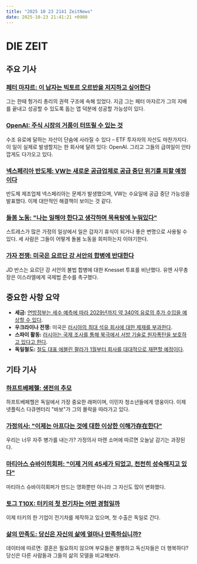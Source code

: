```yaml
---
title: "2025 10 23 2141 ZeitNews"
date: 2025-10-23 21:41:21 +0900
---
```


# DIE ZEIT
## 주요 기사
### [페터 마쟈르: 이 남자는 빅토르 오르반을 저지하고 싶어한다](https://www.zeit.de/2025/45/peter-magyar-viktor-orban-ungarn-fidesz-gxe)
  그는 한때 헝가리 총리의 권력 구조에 속해 있었다. 지금 그는 페터 마쟈르가 그의 지배를 끝내고 성공할 수 있도록 돕는 앱 덕분에 성공할 가능성이 있다.
### [OpenAI: 주식 시장의 거품이 터뜨릴 수 있는 것](https://www.zeit.de/geld/2025-10/openai-investitionen-privatanleger-ki-blase)
  수조 유로에 달하는 자산이 단숨에 사라질 수 있다 – ETF 투자자의 자산도 마찬가지다. 이 일이 실제로 발생할지는 한 회사에 달려 있다: OpenAI. 그리고 그들의 급여일이 안타깝게도 다가오고 있다.
### [넥스페리아 반도체: VW는 새로운 공급업체로 공급 중단 위기를 피할 예정이다](https://www.zeit.de/wirtschaft/2025-10/nexperia-halbleiter-vw-lieferausfall-lieferant)
  반도체 제조업체 넥스페리아는 문제가 발생했으며, VW는 수요일에 공급 중단 가능성을 발표했다. 이제 대안적인 해결책이 보이는 것 같다.
### [돌봄 노동: "나는 일해야 한다고 생각하며 목욕탕에 누워있다"](https://www.zeit.de/arbeit/2025-10/care-arbeit-lohnarbeit-stress-alltag-notluegen)
  스트레스가 많은 가정의 일상에서 일은 갑자기 휴식이 되거나 좋은 변명으로 사용될 수 있다. 세 사람은 그들이 어떻게 돌봄 노동을 회피하는지 이야기한다.
### [가자 전쟁: 미국은 요르단 강 서안의 합병에 반대한다](https://www.zeit.de/politik/ausland/2025-10/krieg-gaza-israel-hamas-liveblog)
  JD 반스는 요르단 강 서안의 불법 합병에 대한 Knesset 투표를 비난했다. 유엔 사무총장은 이스라엘에게 국제법 준수를 촉구했다.
## 중요한 사항 요약
- **세금:**
  [연방정부는 세수 예측에 따라 2029년까지 약 340억 유로의 추가 수입을 예상할 수 있다](https://www.zeit.de/wirtschaft/2025-10/steuerschaetzer-erwarten-rund-33-milliarden-euro-mehreinnahmen-bis-2029).
- **우크라이나 전쟁:**
  미국은 [러시아의 최대 석유 회사에 대한 제재를 부과한다](https://www.zeit.de/politik/ausland/2025-10/usa-sanktionen-russland-oelkonzerne-ukraine-krieg).
- **스파이 활동:**
  [러시아는 국제 조사를 통해 북극에서 서방 기술로 원자폭탄을 보호하고 있다고 한다](https://www.zeit.de/politik/ausland/2025-10/recherche-russian-secrets-russland-atomwaffen-schutz-technologie-westen).
- **독일철도:**
  [철도 대표 에블린 팔라가 1월부터 회사를 대대적으로 재편할 예정이다](https://www.zeit.de/mobilitaet/2025-10/deutsche-bahn-umbau-evelyn-palla-2026).
## 기타 기사
### [하프트베페헬: 생전의 추모](https://www.zeit.de/2025/45/haftbefehl-rapper-doku-netflix)
  하프트베페헬은 독일에서 가장 중요한 래퍼이며, 이민자 청소년들에게 영웅이다. 이제 넷플릭스 다큐멘터리 "바보"가 그의 몰락을 따라가고 있다.
### [가정의사: "이제는 아프다는 것에 대한 이상한 이해가存在한다"](https://www.zeit.de/arbeit/2025-10/hausaerztin-krankmeldung-attest-probleme-arbeitsunfaehigkeit)
  우리는 너무 자주 병가를 내는가? 가정의사 마렌 소머에 따르면 오늘날 감기는 과장된다.
### [마티아스 슈바이히회퍼: "이제 거의 45세가 되었고, 천천히 성숙해지고 있다"](https://www.zeit.de/kultur/film/2025-10/matthias-schweighoefer-das-leben-der-wuensche-film-kino-produktion)
  마티아스 슈바이히회퍼가 만드는 영화뿐만 아니라 그 자신도 많이 변화했다.
### [토그 T10X: 터키의 첫 전기차는 어떤 경험일까](https://www.zeit.de/mobilitaet/2025-10/togg-t10x-elektroauto-tuerkei-suv)
  이제 터키의 한 기업이 전기차를 제작하고 있으며, 첫 수출은 독일로 간다.
### [삶의 만족도: 당신은 자신의 삶에 얼마나 만족하십니까?](https://www.zeit.de/familie/2025-10/lebenszufriedenheit-kinder-eltern-familiengruendung-vergleich)
  데이터에 따르면: 결혼은 필요하지 않으며 부모들은 불행하고 독신자들은 더 행복하다? 당신은 다른 사람들과 그들의 삶의 모델을 비교해보라.